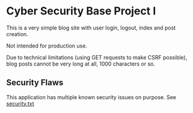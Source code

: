 # Cyber Security Base Project I

This is a very simple blog site with user login, logout, index and post
creation.

Not intended for production use.

Due to technical limitations (using GET requests to make CSRF possible), blog
posts cannot be very long at all, 1000 characters or so.

## Security Flaws

This application has multiple known security issues on purpose. See
[security.txt](security.txt)
